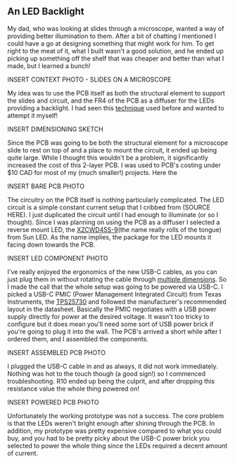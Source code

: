 ## An LED Backlight

My dad, who was looking at slides through a microscope, wanted a way of providing better illumination to them. After a bit of chatting I mentioned I could have a go at designing something that might work for him. To get right to the meat of it, what I built wasn't a good solution, and he ended up picking up something off the shelf that was cheaper and better than what I made, but I learned a bunch! 

INSERT CONTEXT PHOTO - SLIDES ON A MICROSCOPE

My idea was to use the PCB itself as both the structural element to support the slides and circuit, and the FR4 of the PCB as a diffuser for the LEDs providing a backlight. I had seen this [technique](https://www.youtube.com/watch?v=wkFOF71a2bk) used before and wanted to attempt it myself!

INSERT DIMENSIONING SKETCH

Since the PCB was going to be both the structural element for a microscope slide to rest on top of and a place to mount the circuit, it ended up being quite large. While I thought this wouldn't be a problem, it significantly increased the cost of this 2-layer PCB. I was used to PCB's costing under $10 CAD for most of my (much smaller!) projects. Here the 

INSERT BARE PCB PHOTO

The circuitry on the PCB itself is nothing particularly complicated. The LED circuit is a simple constant current setup that I cribbed from (SOURCE HERE). I just duplicated the circuit until I had enough to illuminate (or so I thought). Since I was planning on using the PCB as a diffuser I selected a reverse mount LED, the [XZCWD45S-9](https://www.digikey.ca/en/products/detail/sunled/XZCWD45S-9/4901912?so=87849317&content=productdetail_CA&mkt_tok=MDI4LVNYSy01MDcAAAGUdTrnN1iJHWD2a-Ot3jnLN8oY2rG_cX7rbg_dZh1ziUTyYdFasKOp4jH59OxTKkVwBiP8i5WJlGdTdXfGjU6sK4i-pWwtvzCTK-SNDcu5)(the name really rolls of the tongue) from Sun LED. As the name implies, the package for the LED mounts it facing down towards the PCB. 

INSERT LED COMPONENT PHOTO



I've really enjoyed the ergonomics of the new USB-C cables, as you can just plug them in without rotating the cable through [multiple dimensions](https://www.reddit.com/r/mildlyinfuriating/comments/2dwpei/this_repeating_gif_of_a_usb_plugin_process/). So I made the call that the whole setup was going to be powered via USB-C. I picked a USB-C PMIC (Power Management Integrated Circuit) from Texas Instruments, the [TPS25730](https://www.digikey.ca/en/products/detail/texas-instruments/TPS25730DREFR/22147394?so=87849317&content=productdetail_CA&mkt_tok=MDI4LVNYSy01MDcAAAGUdTrnN9mfeJxOdSzYZ-EtBqb6iZSsnAYOixGF4BBJlj9Jc2aqQcGUMyJdwWCFnfoYPYfvJ0gpk0__K-L8dzpxMv-25WeEYa3rXzAYD4Ex) and followed the manufacturer's recommended layout in the datasheet. Basically the PMIC negotiates with a USB power supply directly for power at the desired voltage. It wasn't too tricky to configure but it does mean you'll need some sort of USB power brick if you're going to plug it into the wall. The PCB's arrived a short while after I ordered them, and I assembled the components. 

INSERT ASSEMBLED PCB PHOTO

I plugged the USB-C cable in and as always, it did not work immediately. Nothing was hot to the touch though (a good sign!) so I commenced troubleshooting. R10 ended up being the culprit, and after dropping this resistance value the whole thing powered on!  

INSERT POWERED PCB PHOTO

Unfortunately the working prototype was not a success. The core problem is that the LEDs weren't bright enough after shining through the PCB. In addition, my prototype was pretty expensive compared to what you could buy, and you had to be pretty picky about the USB-C power brick you selected to power the whole thing since the LEDs required a decent amount of current. 
